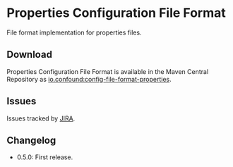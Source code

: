 # Properties Configuration File Format

File format implementation for properties files.

## Download

Properties Configuration File Format is available in the Maven Central Repository as [io.confound:config-file-format-properties](https://search.maven.org/search?q=g:io.confound%20and%20a:config-file-format-properties).

## Issues

Issues tracked by [JIRA](https://globalmentor.atlassian.net/projects/CONFOUND).

## Changelog

- 0.5.0: First release.
